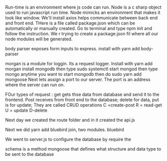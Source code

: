 Run-time is an environment where js code can run.
Node is a c sharp object used to run javascript run time.
Node mimicks an environment that makes it look like window. 
We'll install axios helps communicate between back end and front end.
THere is a file called package.json which can be automatically or manually created.
Go to terminal and type npm init and follow the instruction. We r trying to create a package.json fil where all our node modules will be generated.


body parser exposes form inputs to express. install with yarn add body-parser

morgan is a module for loggin. Its a request logger. Install with yarn add morgan
install mongodb
then type sudo systemctl start mongod
then type mongo anytime you want to start mongodb
then do sudo yarn add mongoose
Next lets assign a port to our server. The port is an address where the server can run on.

FOur types of request : get gets thse data from database and send it to the frontend.
Post receives from front end to the database; delete for data, put is for update;
They are called CRUD operations C =create-post  R = read-get U = update D-delete

Next day we created the route folder and in it created the api.js

Next we did yarn add bluebird join, two modules. bluebird 

We went to server.js to configure the database by require the 

schema is a method mongoose that defines what structure and data type to be sent to the database